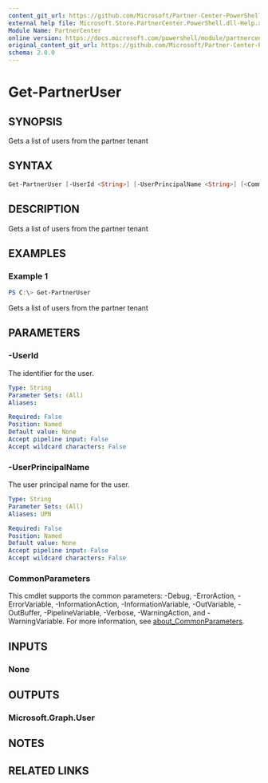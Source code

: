 ```yaml
---
content_git_url: https://github.com/Microsoft/Partner-Center-PowerShell/blob/master/docs/help/Get-PartnerUser.md
external help file: Microsoft.Store.PartnerCenter.PowerShell.dll-Help.xml
Module Name: PartnerCenter
online version: https://docs.microsoft.com/powershell/module/partnercenter/Get-PartnerUser
original_content_git_url: https://github.com/Microsoft/Partner-Center-PowerShell/blob/master/docs/help/Get-PartnerUser.md
schema: 2.0.0
---
```


# Get-PartnerUser

## SYNOPSIS
Gets a list of users from the partner tenant

## SYNTAX

```powershell
Get-PartnerUser [-UserId <String>] [-UserPrincipalName <String>] [<CommonParameters>]
```

## DESCRIPTION
Gets a list of users from the partner tenant

## EXAMPLES

### Example 1
```powershell
PS C:\> Get-PartnerUser
```

Gets a list of users from the partner tenant

## PARAMETERS

### -UserId
The identifier for the user.

```yaml
Type: String
Parameter Sets: (All)
Aliases:

Required: False
Position: Named
Default value: None
Accept pipeline input: False
Accept wildcard characters: False
```

### -UserPrincipalName
The user principal name for the user.

```yaml
Type: String
Parameter Sets: (All)
Aliases: UPN

Required: False
Position: Named
Default value: None
Accept pipeline input: False
Accept wildcard characters: False
```

### CommonParameters
This cmdlet supports the common parameters: -Debug, -ErrorAction, -ErrorVariable, -InformationAction, -InformationVariable, -OutVariable, -OutBuffer, -PipelineVariable, -Verbose, -WarningAction, and -WarningVariable. For more information, see [about_CommonParameters](http://go.microsoft.com/fwlink/?LinkID=113216).

## INPUTS

### None

## OUTPUTS

### Microsoft.Graph.User

## NOTES

## RELATED LINKS
